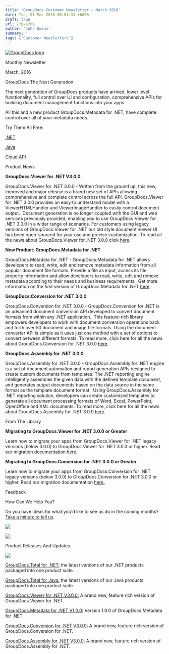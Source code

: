 ```yaml
---
title: 'GroupDocs Customer Newsletter – March 2016'
date: Tue, 01 Mar 2016 00:01:31 +0000
draft: true
url: /?p=6769
author: 'John Owens'
summary: ''
tags: ['Customer Newsletters']
---
```


[![GroupDocs logo](http://groupdocs.com/email/apr/res/groupdocs-logo.png)](http://groupdocs.com)

Monthly Newsletter

March, 2016

GroupDocs The Next Generation

The next generation of GroupDocs products have arrived, lower level functionality, full control over UI and configuration, comprehensive APIs for building document management functions into your apps.  
  
All this and a new product GroupDocs.Metadata for .NET, have complete control over all of your metadata needs.  
  
Try Them All Free:

[.NET](http://groupdocs.com/dot-net/total-library)

[Java](http://groupdocs.com/java/total-library)

[Cloud API](http://groupdocs.com/cloud/total-api)

Product News

**GroupDocs.Viewer for .NET V3.0.0**

GroupDocs.Viewer for .NET 3.0.0 - Written from the ground up, this new, improved and major release is a brand new set of APIs allowing comprehensive and complete control across the full API. GroupDocs.Viewer for .NET 3.0.0 provides an easy to understand model with a ViewerHTMLHandler and ViewerImageHandler to easily control document output.  Document generation is no longer coupled with the GUI and web services previously provided, enabling you to use GroupDocs.Viewer for .NET 3.0.0 in a wider range of scenarios. For customers using legacy versions of GroupDocs.Viewer for .NET our old style document viewer UI has been open-sourced for your use and precise customization. To read all the news about GroupDocs.Viewer for .NET 3.0.0 click [here](https://blog.groupdocs.com/simplest-api-to-get-image-html-representation-document).

**New Product: GroupDocs.Metadata for .NET**

GroupDocs.Metadata for .NET - GroupDocs.Metadata for .NET allows developers to read, write, edit and remove metadata information from all popular document file formats. Provide a file as input, access its file property information and allow developers to read, write, edit and remove metadata according to their needs and business requirements.  Get more information on the first version of GroupDocs.Metadata for .NET [here](https://blog.groupdocs.com/control-and-process-metadata-associated-with-documents-and-images).

**GroupDocs.Conversion for .NET 3.0.0**

GroupDocs.Conversion for .NET 3.0.0 - GroupDocs.Conversion for .NET is an advanced document conversion API developed to convert document formats from within any .NET application.  This feature-rich library empowers developers to work with document conversion operations back and forth over 50 document and image file formats. Using the document converter API is simple as it uses just one method with a set of options to convert between different formats. To read more, click here for all the news about GroupDocs.Conversion for .NET 3.0.0 [here](https://blog.groupdocs.com/perform-converion-betwee-50-document-image-file-formats).

**GroupDocs.Assembly for .NET 3.0.0**

GroupDocs.Assembly for .NET 3.0.0 - GroupDocs.Assembly for .NET engine is a set of document automation and report generation APIs designed to create custom documents from templates. The .NET reporting engine intelligently assembles the given data with the defined template document, and generates output documents based on the data source in the same format as the template document format.  Using GroupDocs.Assembly for .NET reporting solution, developers can create customized templates to generate all document processing formats of Word, Excel, PowerPoint, OpenOffice and XML documents. To read more, click here for all the news about GroupDocs.Assembly for .NET 3.0.0 [here](https://blog.groupdocs.com/simplest-api-for-document-automation-and-reports-generation).

From The Library

**Migrating to GroupDocs.Viewer for .NET 3.0.0 or Greater**

Learn how to migrate your apps from GroupDocs.Viewer for .NET legacy versions (below 3.0.0) to GroupDocs.Viewer for .NET 3.0.0 or higher. Read our migration documentation [here.](https://docs.groupdocs.com/viewer/net)

**Migrating to GroupDocs.Conversion for .NET 3.0.0 or Greater**

Learn how to migrate your apps from GroupDocs.Conversion for .NET legacy versions (below 3.0.0) to GroupDocs.Conversion for .NET 3.0.0 or higher. Read our migration documentation [here.](https://docs.groupdocs.com/conversion/net)

Feedback

How Can We Help You?

Do you have ideas for what you'd like to see us do in the coming months?  [Take a minute to tell us](http://groupdocs.com/corporate/contact-us).

[](http://groupdocs.com/dot-net/total-library)

[](http://groupdocs.com/java/total-library)

[![](http://groupdocs.com/email/feb/cloud.png)](http://groupdocs.com/cloud/total-api)

[![](http://groupdocs.com/email/feb/apps.png)](http://groupdocs.com/apps)

Product Releases And Updates

![](http://www.aspose.com/Images/Newsletter/separator-630px.png)

[GroupDocs.Total for .NET:](http://groupdocs.com/Community/files/8/.net-libraries/groupdocs_total_for_.net/default.aspx) the latest versions of our .NET products packaged into one product suite.

[GroupDocs.Total for Java:](http://groupdocs.com/Community/files/9/java-libraries/groupdocs_total_for_java/default.aspx) the latest versions of our Java products packaged into one product suite.

[GroupDocs.Viewer for .NET V3.0.0:](http://groupdocs.com/Community/files/8/.net-libraries/groupdocs_viewer_for_.net/entry11019.aspx) A brand new, feature rich version of GroupDocs.Viewer for .NET.

[GroupDocs.Metadata for .NET V1.0.0:](http://groupdocs.com/Community/files/8/.net-libraries/groupdocs_metadata_for_.net/entry10857.aspx) Version 1.0.0 of GroupDocs.Metadata for .NET

[GroupDocs.Conversion for .NET V3.0.0:](http://groupdocs.com/Community/files/8/.net-libraries/groupdocs_conversion_for_.net/entry11016.aspx) A brand new, feature rich version of GroupDocs.Conversion for .NET.

[GroupDocs.Assembly for .NET V3.0.0:](http://groupdocs.com/Community/files/8/.net-libraries/groupdocs_assembly_for_.net/entry10862.aspx) A brand new, feature rich version of GroupDocs.Assembly for .NET.



